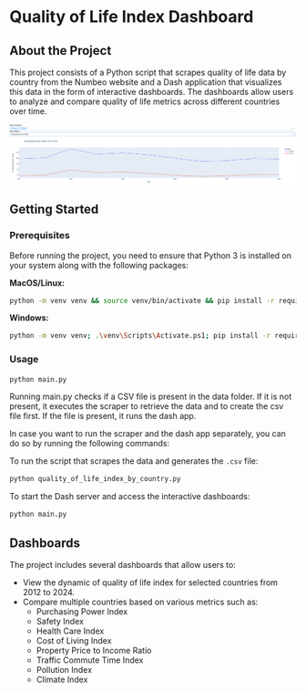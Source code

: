 
# Quality of Life Index Dashboard

## About the Project

This project consists of a Python script that scrapes quality of life data by country from the Numbeo website and a Dash application that visualizes this data in the form of interactive dashboards. 
The dashboards allow users to analyze and compare quality of life metrics across different countries over time.

![img.png](img.png)

## Getting Started

### Prerequisites

Before running the project, you need to ensure that Python 3 is installed on your system along with the following packages:

**MacOS/Linux:**
```sh
python -m venv venv && source venv/bin/activate && pip install -r requirements.txt
```

**Windows:**
```sh
python -m venv venv; .\venv\Scripts\Activate.ps1; pip install -r requirements.txt
```


### Usage

```sh
python main.py
```
Running main.py checks if a CSV file is present in the data folder.
If it is not present, it executes the scraper to retrieve the data and to create the csv file first. 
If the file is present, it runs the dash app.


In case you want to run the scraper and the dash app separately, you can do so by running the following commands:

To run the script that scrapes the data and generates the `.csv` file:
```sh
python quality_of_life_index_by_country.py
```
To start the Dash server and access the interactive dashboards:
```sh
python main.py
```

## Dashboards

The project includes several dashboards that allow users to:

- View the dynamic of quality of life index for selected countries from 2012 to 2024.
- Compare multiple countries based on various metrics such as:
  - Purchasing Power Index
  - Safety Index
  - Health Care Index
  - Cost of Living Index
  - Property Price to Income Ratio
  - Traffic Commute Time Index
  - Pollution Index
  - Climate Index
